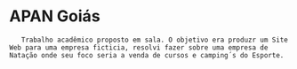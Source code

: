  # APAN Goiás 
       Trabalho acadêmico proposto em sala. O objetivo era produzr um Site Web para uma empresa ficticia, resolvi fazer sobre uma empresa de Natação onde seu foco seria a venda de cursos e camping´s do Esporte.
